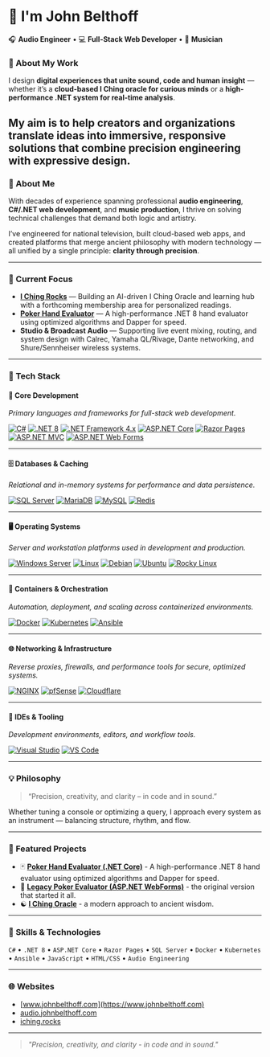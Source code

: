 # 👋 I'm John Belthoff

🎧 **Audio Engineer** • 💻 **Full-Stack Web Developer** • 🎸 **Musician**

### 🎯 About My Work

I design **digital experiences that unite sound, code and human insight** — whether it’s a **cloud-based I Ching oracle for curious minds** or a **high-performance .NET system for real-time analysis**.

My aim is to help creators and organizations translate ideas into immersive, responsive solutions that combine precision engineering with expressive design.
---


### 🧭 About Me

With decades of experience spanning professional **audio engineering**, **C#/.NET web development**, and **music production**, I thrive on solving technical challenges that demand both logic and artistry.  

I’ve engineered for national television, built cloud-based web apps, and created platforms that merge ancient philosophy with modern technology — all unified by a single principle: **clarity through precision**.

---
### 🚀 Current Focus

- **[I Ching Rocks](https://iching.rocks)** — Building an AI-driven I Ching Oracle and learning hub with a forthcoming membership area for personalized readings.  
- **[Poker Hand Evaluator](https://poker-calculator.johnbelthoff.com)** — A high-performance .NET 8 hand evaluator using optimized algorithms and Dapper for speed.  
- **Studio & Broadcast Audio** — Supporting live event mixing, routing, and system design with Calrec, Yamaha QL/Rivage, Dante networking, and Shure/Sennheiser wireless systems.

---


### 🧰 Tech Stack

#### 🧠 Core Development
*Primary languages and frameworks for full-stack web development.*

[![C#](https://img.shields.io/badge/C%23-239120?style=flat&logo=c-sharp&logoColor=white)](https://learn.microsoft.com/en-us/dotnet/csharp/)
[![.NET 8](https://img.shields.io/badge/.NET%208-512BD4?style=flat&logo=dotnet&logoColor=white)](https://dotnet.microsoft.com/)
[![.NET Framework 4.x](https://img.shields.io/badge/.NET%20Framework%204.x-512BD4?style=flat&logo=windows&logoColor=white)](https://learn.microsoft.com/en-us/dotnet/framework/)
[![ASP.NET Core](https://img.shields.io/badge/ASP.NET%20Core-512BD4?style=flat&logo=dotnet&logoColor=white)](https://learn.microsoft.com/en-us/aspnet/core/)
[![Razor Pages](https://img.shields.io/badge/Razor%20Pages-512BD4?style=flat&logo=dotnet&logoColor=white)](https://learn.microsoft.com/en-us/aspnet/core/razor-pages/)
[![ASP.NET MVC](https://img.shields.io/badge/ASP.NET%20MVC-512BD4?style=flat&logo=dotnet&logoColor=white)](https://learn.microsoft.com/en-us/aspnet/mvc/)
[![ASP.NET Web Forms](https://img.shields.io/badge/ASP.NET%20Web%20Forms-512BD4?style=flat&logo=dotnet&logoColor=white)](https://learn.microsoft.com/en-us/aspnet/web-forms/)

---

#### 🗄️ Databases & Caching
*Relational and in-memory systems for performance and data persistence.*

[![SQL Server](https://img.shields.io/badge/SQL%20Server-CC2927?style=flat&logo=microsoftsqlserver&logoColor=white)](https://www.microsoft.com/en-us/sql-server)
[![MariaDB](https://img.shields.io/badge/MariaDB-003545?style=flat&logo=mariadb&logoColor=white)](https://mariadb.org/)
[![MySQL](https://img.shields.io/badge/MySQL-4479A1?style=flat&logo=mysql&logoColor=white)](https://www.mysql.com/)
[![Redis](https://img.shields.io/badge/Redis-DC382D?style=flat&logo=redis&logoColor=white)](https://redis.io/)

---

#### 🖥️ Operating Systems
*Server and workstation platforms used in development and production.*

[![Windows Server](https://img.shields.io/badge/Windows%20Server-0078D6?style=flat&logo=windows&logoColor=white)](https://learn.microsoft.com/en-us/windows-server/)
[![Linux](https://img.shields.io/badge/Linux-FCC624?style=flat&logo=linux&logoColor=black)](https://www.kernel.org/)
[![Debian](https://img.shields.io/badge/Debian-A81D33?style=flat&logo=debian&logoColor=white)](https://www.debian.org/)
[![Ubuntu](https://img.shields.io/badge/Ubuntu-E95420?style=flat&logo=ubuntu&logoColor=white)](https://ubuntu.com/)
[![Rocky Linux](https://img.shields.io/badge/Rocky%20Linux-10B981?style=flat&logo=rockylinux&logoColor=white)](https://rockylinux.org/)

---

#### 🐳 Containers & Orchestration
*Automation, deployment, and scaling across containerized environments.*

[![Docker](https://img.shields.io/badge/Docker-2496ED?style=flat&logo=docker&logoColor=white)](https://www.docker.com/)
[![Kubernetes](https://img.shields.io/badge/Kubernetes-326CE5?style=flat&logo=kubernetes&logoColor=white)](https://kubernetes.io/)
[![Ansible](https://img.shields.io/badge/Ansible-EE0000?style=flat&logo=ansible&logoColor=white)](https://www.ansible.com/)

---

#### 🌐 Networking & Infrastructure
*Reverse proxies, firewalls, and performance tools for secure, optimized systems.*

[![NGINX](https://img.shields.io/badge/NGINX-009639?style=flat&logo=nginx&logoColor=white)](https://www.nginx.com/)
[![pfSense](https://img.shields.io/badge/pfSense-212121?style=flat&logo=pfsense&logoColor=white)](https://www.pfsense.org/)
[![Cloudflare](https://img.shields.io/badge/Cloudflare-F38020?style=flat&logo=cloudflare&logoColor=white)](https://www.cloudflare.com/)

---

#### 🧩 IDEs & Tooling
*Development environments, editors, and workflow tools.*

[![Visual Studio](https://img.shields.io/badge/Visual%20Studio-5C2D91?style=flat&logo=visualstudio&logoColor=white)](https://visualstudio.microsoft.com/)
[![VS Code](https://img.shields.io/badge/VS%20Code-007ACC?style=flat&logo=visualstudiocode&logoColor=white)](https://code.visualstudio.com/)

---

### 💡 Philosophy

> “Precision, creativity, and clarity – in code and in sound.”  

Whether tuning a console or optimizing a query, I approach every system as an instrument — balancing structure, rhythm, and flow.

---

### 🎯 Featured Projects
- 🃏 [**Poker Hand Evaluator (.NET Core)**](https://github.com/JBelthoff/poker.net) - A high-performance .NET 8 hand evaluator using optimized algorithms and Dapper for speed.  
- 🧩 [**Legacy Poker Evaluator (ASP.NET WebForms)**](https://github.com/JBelthoff/poker.johnbelthoff.com) - the original version that started it all.  
- ☯️ [**I Ching Oracle**](https://iching.rocks) - a modern approach to ancient wisdom.

---

### 🔧 Skills & Technologies
`C#` • `.NET 8` • `ASP.NET Core` • `Razor Pages` • `SQL Server` • `Docker` • `Kubernetes` • `Ansible` • `JavaScript` • `HTML/CSS` • `Audio Engineering`

---

### 🌐 Websites
- [www.johnbelthoff.com](https://www.johnbelthoff.com)  
- [audio.johnbelthoff.com](https://audio.johnbelthoff.com)  
- [iching.rocks](https://iching.rocks)

---

> _"Precision, creativity, and clarity - in code and in sound."_
